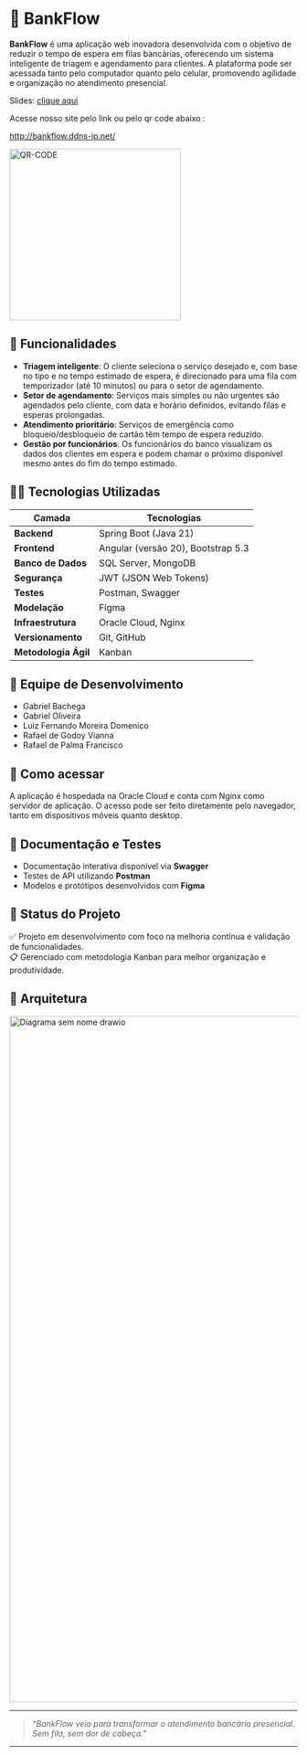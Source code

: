 # 🏦 BankFlow

**BankFlow** é uma aplicação web inovadora desenvolvida com o objetivo de reduzir o tempo de espera em filas bancárias, oferecendo um sistema inteligente de triagem e agendamento para clientes. A plataforma pode ser acessada tanto pelo computador quanto pelo celular, promovendo agilidade e organização no atendimento presencial.


Slides: [clique aqui](https://www.canva.com/design/DAGtbrEnMdM/63F3ElAnO-EUj-Qb3vlKXQ/edit?utm_content=DAGtbrEnMdM&utm_campaign=designshare&utm_medium=link2&utm_source=sharebutton)

Acesse nosso site pelo link ou pelo qr code abaixo : 

http://bankflow.ddns-ip.net/

<img width="300" height="300" alt="QR-CODE" src="https://github.com/user-attachments/assets/b8853e6e-2cb7-4882-9682-d00c9d07a8aa" />

## 📌 Funcionalidades

- **Triagem inteligente**: O cliente seleciona o serviço desejado e, com base no tipo e no tempo estimado de espera, é direcionado para uma fila com temporizador (até 10 minutos) ou para o setor de agendamento.
- **Setor de agendamento**: Serviços mais simples ou não urgentes são agendados pelo cliente, com data e horário definidos, evitando filas e esperas prolongadas.
- **Atendimento prioritário**: Serviços de emergência como bloqueio/desbloqueio de cartão têm tempo de espera reduzido.
- **Gestão por funcionários**: Os funcionários do banco visualizam os dados dos clientes em espera e podem chamar o próximo disponível mesmo antes do fim do tempo estimado.

## 👨‍💻 Tecnologias Utilizadas

| Camada        | Tecnologias                      |
|---------------|----------------------------------|
| **Backend**   | Spring Boot (Java 21)            |
| **Frontend**  | Angular (versão 20), Bootstrap 5.3 |
| **Banco de Dados** | SQL Server, MongoDB         |
| **Segurança** | JWT (JSON Web Tokens)            |
| **Testes**    | Postman, Swagger                 |
| **Modelação** | Figma                            |
| **Infraestrutura** | Oracle Cloud, Nginx         |
| **Versionamento** | Git, GitHub                  |
| **Metodologia Ágil** | Kanban                   |

## 👥 Equipe de Desenvolvimento

- Gabriel Bachega  
- Gabriel Oliveira  
- Luiz Fernando Moreira Domenico  
- Rafael de Godoy Vianna  
- Rafael de Palma Francisco  

## 🚀 Como acessar

A aplicação é hospedada na Oracle Cloud e conta com Nginx como servidor de aplicação. O acesso pode ser feito diretamente pelo navegador, tanto em dispositivos móveis quanto desktop.

## 📖 Documentação e Testes

- Documentação interativa disponível via **Swagger**
- Testes de API utilizando **Postman**
- Modelos e protótipos desenvolvidos com **Figma**

## 📌 Status do Projeto

✅ Projeto em desenvolvimento com foco na melhoria contínua e validação de funcionalidades.  
📋 Gerenciado com metodologia Kanban para melhor organização e produtividade.

## 🎨 Arquitetura


<img width="2752" height="1201" alt="Diagrama sem nome drawio" src="https://github.com/user-attachments/assets/5289ffec-4833-4381-9bdb-5b052fb9c773" />


---

> _“BankFlow veio para transformar o atendimento bancário presencial. Sem fila, sem dor de cabeça.”_

---


